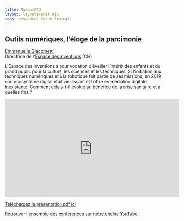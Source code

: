 ```yaml
---
title: MuseumXTD  
layout: layouts/post.njk
tags: ressource forum francais
---
```

## Outils numériques, l’éloge de la parcimonie

[Emmanuelle Giacometti](https://www.linkedin.com/in/emmanuelle-giacometti-874681a/)  
Directrice de l'[Espace des Inventions](https://www.espace-des-inventions.ch/) (CH)

L’Espace des inventions a pour vocation d’éveiller l’intérêt des enfants et du grand public pour la culture, les sciences et les techniques. Si l’initiation aux techniques numériques et à la robotique fait partie de ses missions, en 2019 son écosystème digital était vieillissant et l’offre en médiation digitale inexistante. Comment cela a-t-il évolué au bénéfice de la crise sanitaire et à quelles fins ?  

<iframe width="560" height="315" src="https://www.youtube.com/embed/rn5qm0gNQe0" title="YouTube video player" frameborder="0" allow="accelerometer; autoplay; clipboard-write; encrypted-media; gyroscope; picture-in-picture" allowfullscreen></iframe>

[Téléchargez la présentation pdf ici](https://kdrive.infomaniak.com/app/share/131928/7b135ae4-424f-4660-b757-8543371cf8d0/preview/pdf/82974)  
    
Retrouver l'ensemble des conférences sur [notre chaîne YouTube](https://www.youtube.com/channel/UCTZJM5WsXDkH8QgMdACUNyw).  
